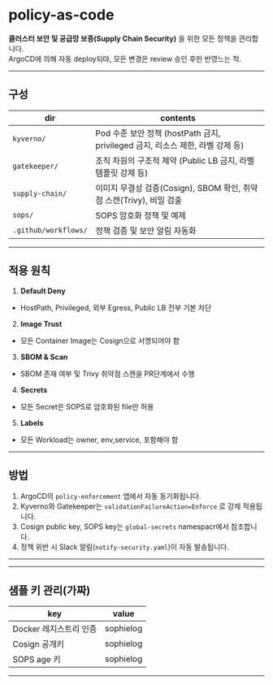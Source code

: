 # policy-as-code

 **클러스터 보안 및 공급망 보증(Supply Chain Security)** 을 위한 모든 정책을 관리합니다.  
ArgoCD에 의해 자동  deploy되먀, 모든 변경은 review 승인 후만 반영느는 척.

---

##  구성

| dir | contents |
|-----------|------|
| `kyverno/` | Pod 수준 보안 정책 (hostPath 금지, privileged 금지, 리소스 제한, 라벨 강제 등) |
| `gatekeeper/` | 조직 차원의 구조적 제약 (Public LB 금지, 라벨 템플릿 강제 등) |
| `supply-chain/` | 이미지 무결성 검증(Cosign), SBOM 확인, 취약점 스캔(Trivy), 비밀 검출 |
| `sops/` | SOPS 암호화 정책 및 예제 |
| `.github/workflows/` | 정책 검증 및 보안 알림 자동화 |

---

## 적용 원칙

1.  **Default Deny**
- HostPath, Privileged, 외부 Egress, Public LB 전부 기본 차단  
2. **Image Trust**
- 모든 Container Image는 Cosign으로 서명되어야 함  
3. **SBOM & Scan**
- SBOM 존재 여부 및 Trivy 취약점 스캔을 PR단계에서 수행  
4. **Secrets**
- 모든 Secret은 SOPS로 암호화된 file만 허용  
5. **Labels**
- 모든 Workload는 owner, env,service, 포함해야 함  

---

## 방법

1. ArgoCD의 `policy-enforcement` 앱에서 자동 동기화됩니다.  
2. Kyverno와 Gatekeeper는 `validationFailureAction=Enforce` 로 강제 적용됩니다.  
3. Cosign public key, SOPS key는 `global-secrets` namespacr에서 참조합니다.  
4. 정책 위반 시 Slack 알림(`notify-security.yaml`)이 자동 발송됩니다.  

---
 

---

##  샘플 키 관리(가짜)

| key | value |
|------|------|
| Docker 레지스트리 인증 | sophielog |
| Cosign 공개키 | sophielog |
| SOPS age 키 | sophielog |

---
